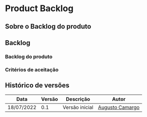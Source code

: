 # Product Backlog

## Sobre o Backlog do produto

## Backlog

### Backlog do produto



### Critérios de aceitação

## Histórico de versões

| Data       | Versão | Descrição      | Autor                                             |
| ---------- | ------ | -------------- | ------------------------------------------------- |
| 18/07/2022 | 0.1    | Versão inicial | [Augusto Camargo](https://github.com/augustocrmg) |
